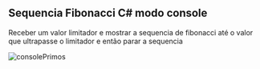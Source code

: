 ## Sequencia Fibonacci C# modo console
Receber um valor limitador e mostrar a sequencia de fibonacci até o valor que ultrapasse o limitador e então parar a sequencia



![consolePrimos](https://user-images.githubusercontent.com/48251038/74596771-9cf35100-5032-11ea-8b78-4ef13ae48993.JPG)
